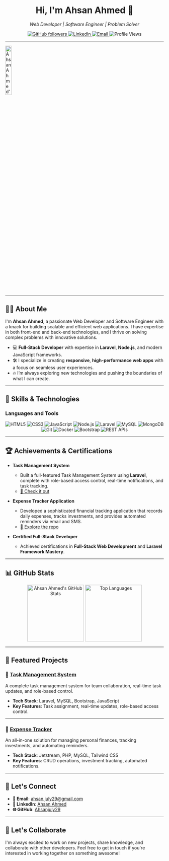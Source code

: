 <h1 align="center">Hi, I'm Ahsan Ahmed 👋</h1>

<p align="center">
  <em>Web Developer | Software Engineer | Problem Solver</em>
</p>

<p align="center">
  <a href="https://github.com/Ahsanjuly29">
    <img src="https://img.shields.io/github/followers/Ahsanjuly29?label=Follow%20Me&style=social" alt="GitHub followers">
  </a>
  <a href="https://www.linkedin.com/in/ahsanjuly29/">
    <img src="https://img.shields.io/badge/LinkedIn-Ahsan%20Ahmed-blue?logo=linkedin" alt="LinkedIn">
  </a>
  <a href="mailto:ahsan.july29@gmail.com">
    <img src="https://img.shields.io/badge/Email-ahsan.july29@gmail.com-red?logo=gmail&logoColor=white" alt="Email">
  </a>
  <img src="https://komarev.com/ghpvc/?username=Ahsanjuly29&color=brightgreen" alt="Profile Views">
</p>

---

<img src="https://avatars.githubusercontent.com/u/39599664?v=4" alt="Ahsan Ahmed's Profile Banner" align="center" width="20%"/>

---

## 👨‍💻 About Me

I'm **Ahsan Ahmed**, a passionate Web Developer and Software Engineer with a knack for building scalable and efficient web applications. I have expertise in both front-end and back-end technologies, and I thrive on solving complex problems with innovative solutions.

- 💻 **Full-Stack Developer** with expertise in **Laravel**, **Node.js**, and modern JavaScript frameworks.
- 🛠️ I specialize in creating **responsive**, **high-performance web apps** with a focus on seamless user experiences.
- 🔥 I’m always exploring new technologies and pushing the boundaries of what I can create.

---

## 💼 Skills & Technologies

### Languages and Tools
<p align="center">
  <img src="https://img.shields.io/badge/HTML5-E34F26?logo=html5&logoColor=white&style=for-the-badge" alt="HTML5">
  <img src="https://img.shields.io/badge/CSS3-1572B6?logo=css3&logoColor=white&style=for-the-badge" alt="CSS3">
  <img src="https://img.shields.io/badge/JavaScript-F7DF1E?logo=javascript&logoColor=black&style=for-the-badge" alt="JavaScript">
  <img src="https://img.shields.io/badge/Node.js-339933?logo=node.js&logoColor=white&style=for-the-badge" alt="Node.js">
  <img src="https://img.shields.io/badge/Laravel-FF2D20?logo=laravel&logoColor=white&style=for-the-badge" alt="Laravel">
  <img src="https://img.shields.io/badge/MySQL-4479A1?logo=mysql&logoColor=white&style=for-the-badge" alt="MySQL">
  <img src="https://img.shields.io/badge/MongoDB-47A248?logo=mongodb&logoColor=white&style=for-the-badge" alt="MongoDB">
  <img src="https://img.shields.io/badge/Git-F05032?logo=git&logoColor=white&style=for-the-badge" alt="Git">
  <img src="https://img.shields.io/badge/Docker-2496ED?logo=docker&logoColor=white&style=for-the-badge" alt="Docker">
  <img src="https://img.shields.io/badge/Bootstrap-563D7C?logo=bootstrap&logoColor=white&style=for-the-badge" alt="Bootstrap">
  <img src="https://img.shields.io/badge/REST_APIs-00ADD8?logo=rest&logoColor=white&style=for-the-badge" alt="REST APIs">
</p>

---

## 🏆 Achievements & Certifications

- **Task Management System**  
  - Built a full-featured Task Management System using **Laravel**, complete with role-based access control, real-time notifications, and task tracking.
  - [🔗 Check it out](https://github.com/Ahsanjuly29/TaskMangegementSystem)

- **Expense Tracker Application**  
  - Developed a sophisticated financial tracking application that records daily expenses, tracks investments, and provides automated reminders via email and SMS.
  - [🔗 Explore the repo](https://github.com/Ahsanjuly29/ExpenseTracker)

- **Certified Full-Stack Developer**  
  - Achieved certifications in **Full-Stack Web Development** and **Laravel Framework Mastery**.

---

## 📊 GitHub Stats

<p align="center">
  <img src="https://github-readme-stats.vercel.app/api?username=Ahsanjuly29&show_icons=true&theme=radical" alt="Ahsan Ahmed's GitHub Stats" height="180px"/>
  <img src="https://github-readme-stats.vercel.app/api/top-langs/?username=Ahsanjuly29&layout=compact&theme=radical" alt="Top Languages" height="180px"/>
</p>

---

## 🌟 Featured Projects

### 🎯 [Task Management System](https://github.com/Ahsanjuly29/TaskMangegementSystem)
A complete task management system for team collaboration, real-time task updates, and role-based control.

- **Tech Stack**: Laravel, MySQL, Bootstrap, JavaScript
- **Key Features**: Task assignment, real-time updates, role-based access control.

---

### 💸 [Expense Tracker](https://github.com/Ahsanjuly29/ExpenseTracker)
An all-in-one solution for managing personal finances, tracking investments, and automating reminders.

- **Tech Stack**: Jetstream, PHP, MySQL, Tailwind CSS
- **Key Features**: CRUD operations, investment tracking, automated notifications.

---

## 🔗 Let's Connect

- **📧 Email**: [ahsan.july29@gmail.com](mailto:ahsan.july29@gmail.com)
- **🔗 LinkedIn**: [Ahsan Ahmed](https://www.linkedin.com/in/ahsanjuly29/)
- **🌐 GitHub**: [Ahsanjuly29](https://github.com/Ahsanjuly29)

---

## 🤝 Let's Collaborate

I'm always excited to work on new projects, share knowledge, and collaborate with other developers. Feel free to get in touch if you're interested in working together on something awesome!
